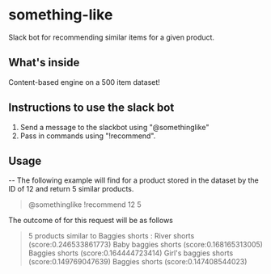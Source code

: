 # something-like
Slack bot for recommending similar items for a given product.

## What's inside
Content-based engine on a 500 item dataset!

## Instructions to use the slack bot
1. Send a message to the slackbot using "@somethinglike"
2. Pass in commands using "!recommend".

## Usage
--
The following example will find for a product stored in the dataset by the ID of 12 and return 5 similar products.

> @somethinglike !recommend 12 5

The outcome of for this request will be as follows

> 5 products similar to Baggies shorts :
> River shorts (score:0.246533861773)
> Baby baggies shorts (score:0.168165313005)
> Baggies shorts (score:0.164444723414)
> Girl's baggies shorts (score:0.149769047639)
> Baggies shorts (score:0.147408544023)
